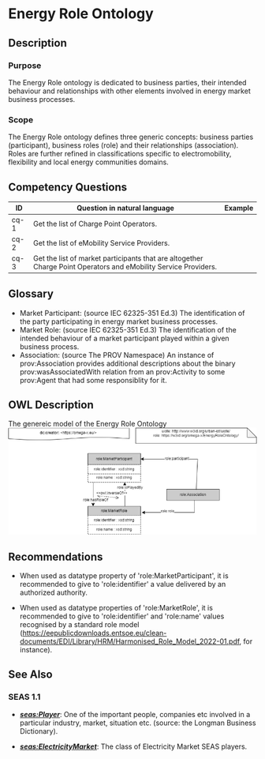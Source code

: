 # Energy Role Ontology

## Description
### Purpose
The Energy Role ontology is dedicated to business parties, their intended behaviour and relationships with other elements involved in energy market business processes. 
### Scope
The Energy Role ontology defines three generic concepts: business parties (participant), business roles (role) and their relationships (association). Roles are further refined in classifications specific to electromobility, flexibility and local energy communities domains.

## Competency Questions

| ID | Question in natural language | Example
|---|---|---|
| cq-1 | Get the list of Charge Point Operators. |
| cq-2 | Get the list of eMobility Service Providers. |
| cq-3 | Get the list of market participants that are altogether Charge Point Operators and eMobility Service Providers. |

## Glossary
* Market Participant: (source IEC 62325-351 Ed.3) The identification of the party participating in energy market business processes.
* Market Role: (source IEC 62325-351 Ed.3) The identification of the intended behaviour of a market participant played within a given business process.
* Association: (source The PROV Namespace) An instance of prov:Association provides additional descriptions about the binary prov:wasAssociatedWith relation from an prov:Activity to some prov:Agent that had some responsiblity for it.

## OWL Description
The genereic model of the Energy Role Ontology
![Diagram](./RoleOntology.png)

## Recommendations
- When used as datatype property of 'role:MarketParticipant', it is recommended to give to 'role:identifier' a value delivered by an authorized authority. 

- When used as datatype properties of 'role:MarketRole', it is recommended to give to 'role:identifier' and 'role:name' values recognised by a standard role model (https://eepublicdownloads.entsoe.eu/clean-documents/EDI/Library/HRM/Harmonised_Role_Model_2022-01.pdf, for instance). 

## See Also
### SEAS 1.1
* [**_seas:Player_**](https://w3id.org/seas/PlayerOntology-1.1): One of the important people, companies etc involved in a particular industry, market, situation etc. (source: the Longman Business Dictionary).

* [**_seas:ElectricityMarket_**](https://w3id.org/seas/PlayerOntology-1.1): The class of Electricity Market SEAS players.
